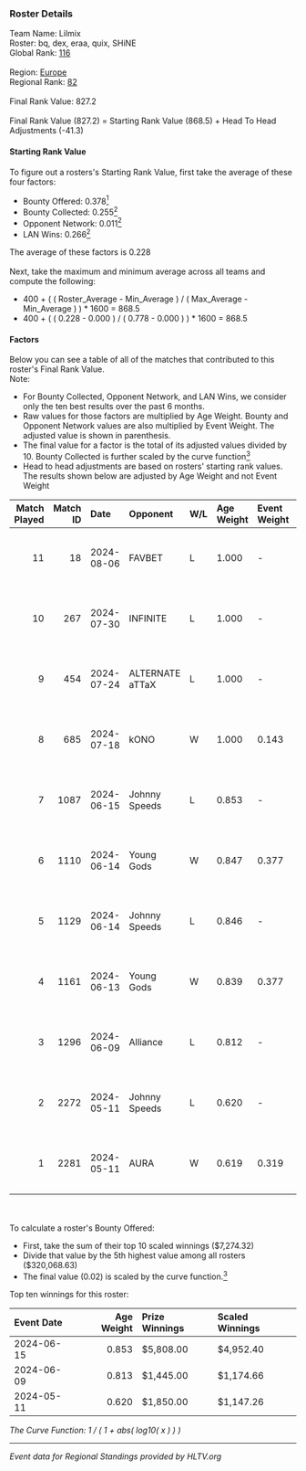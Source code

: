 ### Roster Details<br />
Team Name: Lilmix<br />
Roster: bq, dex, eraa, quix, SHiNE<br />
Global Rank: [116](../../standings_global_2024_08_06.md)<br />
<br />
Region: [Europe]( ../../standings_europe_2024_08_06.md)<br />
Regional Rank: [82]( ../../standings_europe_2024_08_06.md)<br />
<br />
Final Rank Value:  827.2<br />
<br />
Final Rank Value (827.2) = Starting Rank Value (868.5) + Head To Head Adjustments (-41.3)<br />

#### Starting Rank Value<br />
To figure out a rosters's Starting Rank Value, first take the average of these four factors:<br />
- Bounty Offered: 0.378[<sup>1</sup>](#table2)
- Bounty Collected: 0.255[<sup>2</sup>](#table1)
- Opponent Network: 0.011[<sup>2</sup>](#table1)
- LAN Wins: 0.266[<sup>2</sup>](#table1)

The average of these factors is 0.228<br />
<br />
Next, take the maximum and minimum average across all teams and compute the following:<br />
- 400 + ( ( Roster_Average - Min_Average ) / ( Max_Average - Min_Average ) ) * 1600 = 868.5
- 400 + ( ( 0.228 - 0.000 ) / ( 0.778 - 0.000 ) ) * 1600 = 868.5


#### Factors<br />
Below you can see a table of all of the matches that contributed to this roster's Final Rank Value.<br />
Note:<br />

- For Bounty Collected, Opponent Network, and LAN Wins, we consider only the ten best results over the past 6 months.
- Raw values for those factors are multiplied by Age Weight. Bounty and Opponent Network values are also multiplied by Event Weight. The adjusted value is shown in parenthesis.
- The final value for a factor is the total of its adjusted values divided by 10. Bounty Collected is further scaled by the curve function[<sup>3</sup>](#curveFunction)
- Head to head adjustments are based on rosters' starting rank values. The results shown below are adjusted by Age Weight and not Event Weight
<span id="table1"></span><br />


| Match Played | Match ID | Date       | Opponent        | W/L | Age Weight | Event Weight | Bounty Collected | Opponent Network | LAN Wins  | H2H Adj. | Roster                      |
| -: | -: | :- | :- | :- | :- | :- | :- | :- | :- | -: | :- |
|           11 |       18 | 2024-08-06 | FAVBET          | L   | 1.000      | -            | -                | -                | -         |   -15.44 | bq, dex, eraa, quix, SHiNE  |
|           10 |      267 | 2024-07-30 | INFINITE        | L   | 1.000      | -            | -                | -                | -         |   -25.18 | bq, dex, L00m1, quix, SHiNE |
|            9 |      454 | 2024-07-24 | ALTERNATE aTTaX | L   | 1.000      | -            | -                | -                | -         |   -16.67 | bq, dex, L00m1, quix, SHiNE |
|            8 |      685 | 2024-07-18 | kONO            | W   | 1.000      | 0.143        | 0.028 (0.004)    | 0.553 (0.079)    | 0 (0.000) |    13.47 | bq, dex, L00m1, quix, SHiNE |
|            7 |     1087 | 2024-06-15 | Johnny Speeds   | L   | 0.853      | -            | -                | -                | -         |    -2.90 | bq, dex, poiii, quix, zyyx  |
|            6 |     1110 | 2024-06-14 | Young Gods      | W   | 0.847      | 0.377        | 0.007 (0.002)    | 0.032 (0.010)    | 1 (0.847) |     7.97 | bq, dex, poiii, quix, zyyx  |
|            5 |     1129 | 2024-06-14 | Johnny Speeds   | L   | 0.846      | -            | -                | -                | -         |    -2.85 | bq, dex, poiii, quix, zyyx  |
|            4 |     1161 | 2024-06-13 | Young Gods      | W   | 0.839      | 0.377        | 0.007 (0.002)    | 0.032 (0.010)    | 1 (0.839) |     8.07 | bq, dex, poiii, quix, zyyx  |
|            3 |     1296 | 2024-06-09 | Alliance        | L   | 0.812      | -            | -                | -                | -         |   -13.25 | bq, dex, poiii, quix, zyyx  |
|            2 |     2272 | 2024-05-11 | Johnny Speeds   | L   | 0.620      | -            | -                | -                | -         |    -1.72 | bq, dex, poiii, quix, zyyx  |
|            1 |     2281 | 2024-05-11 | AURA            | W   | 0.619      | 0.319        | 0.017 (0.003)    | 0.057 (0.011)    | 1 (0.619) |     7.23 | bq, dex, poiii, quix, zyyx  |

<br />
<span id="table2"></span><br />
To calculate a roster's Bounty Offered:<br />

- First, take the sum of their top 10 scaled winnings ($7,274.32)
- Divide that value by the 5th highest value among all rosters ($320,068.63)
- The final value (0.02) is scaled by the curve function.[<sup>3</sup>](#curveFunction)

Top ten winnings for this roster:<br />

| Event Date | Age Weight | Prize Winnings | Scaled Winnings |
| :- | -: | :- | :- |
| 2024-06-15 |      0.853 | $5,808.00      | $4,952.40       |
| 2024-06-09 |      0.813 | $1,445.00      | $1,174.66       |
| 2024-05-11 |      0.620 | $1,850.00      | $1,147.26       |


<span id="curveFunction"></span>_The Curve Function: 1 / ( 1 + abs( log10( x ) ) )_<br />

---
_Event data for Regional Standings provided by HLTV.org_<br />
